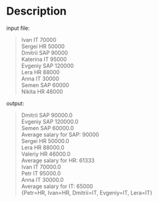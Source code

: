 # Description
input file:
>Ivan IT 70000<br />
>Sergei HR 50000<br />
>Dmitrii SAP 90000<br />
>Katerina IT 95000<br />
>Evgeniy SAP 120000<br />
>Lera HR 88000<br />
>Anna IT 30000<br />
>Semen SAP 60000<br />
>Nikita HR 46000<br />

output: 
>Dmitrii SAP 90000.0<br />
>Evgeniy SAP 120000.0<br />
>Semen SAP 60000.0<br />
>Average salary for SAP: 90000<br />
>Sergei HR 50000.0<br />
>Lera HR 88000.0<br />
>Valeriy HR 46000.0<br />
>Average salary for HR: 61333<br />
>Ivan IT 70000.0<br />
>Petr IT 95000.0<br />
>Anna IT 30000.0<br />
>Average salary for IT: 65000<br />
>{Petr=HR, Ivan=HR, Dmitrii=IT, Evgeniy=IT, Lera=IT}<br />
